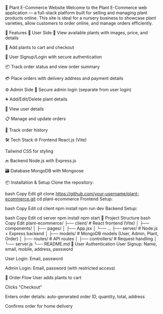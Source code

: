 🌿 Plant E-Commerce Website
Welcome to the Plant E-Commerce web application — a full-stack platform built for selling and managing plant products online. This site is ideal for a nursery business to showcase plant varieties, allow customers to order online, and manage orders efficiently.

📌 Features
🛒 User Side
🌱 View available plants with images, price, and details

🧾 Add plants to cart and checkout

👤 User Signup/Login with secure authentication

📦 Track order status and view order summary

💳 Place orders with delivery address and payment details

⚙️ Admin Side
🔐 Secure admin login (separate from user login)

➕ Add/Edit/Delete plant details

👥 View user details

📋 Manage and update orders

🧾 Track order history

🛠️ Tech Stack
🌐 Frontend
React.js (Vite)

Tailwind CSS for styling

🔙 Backend
Node.js with Express.js

🗃️ Database
MongoDB with Mongoose

📦 Installation & Setup
Clone the repository:

bash
Copy
Edit
git clone https://github.com/your-username/plant-ecommerce.git
cd plant-ecommerce
Frontend Setup:

bash
Copy
Edit
cd client
npm install
npm run dev
Backend Setup:

bash
Copy
Edit
cd server
npm install
npm start
📁 Project Structure
bash
Copy
Edit
plant-ecommerce/
├── client/             # React frontend (Vite)
│   ├── components/
│   ├── pages/
│   ├── App.jsx
│   └── ...
├── server/             # Node.js + Express backend
│   ├── models/         # MongoDB models (User, Admin, Plant, Order)
│   ├── routes/         # API routes
│   ├── controllers/    # Request handling
│   └── server.js
└── README.md
🔐 User Authentication
User Signup: Name, email, mobile, address, password

User Login: Email, password

Admin Login: Email, password (with restricted access)

🧾 Order Flow
User adds plants to cart

Clicks "Checkout"

Enters order details: auto-generated order ID, quantity, total, address

Confirms order for home delivery

